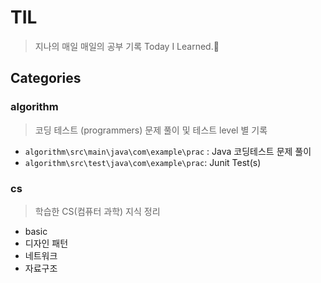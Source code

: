 # TIL

> 지나의 매일 매일의 공부 기록 Today I Learned.💫

## Categories

### algorithm

> 코딩 테스트 (programmers) 문제 풀이 및 테스트 level 별 기록

- `algorithm\src\main\java\com\example\prac` : Java 코딩테스트 문제 풀이
- `algorithm\src\test\java\com\example\prac`: Junit Test(s)

### cs

> 학습한 CS(컴퓨터 과학) 지식 정리

- basic
- 디자인 패턴
- 네트워크
- 자료구조
